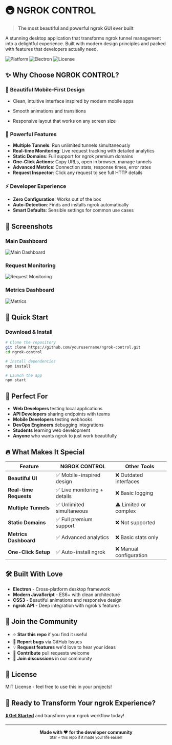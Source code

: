 # 🚇 NGROK CONTROL

> **The most beautiful and powerful ngrok GUI ever built**

A stunning desktop application that transforms ngrok tunnel management into a delightful experience. Built with modern design principles and packed with features that developers actually need.

![Platform](https://img.shields.io/badge/platform-macOS%20%7C%20Windows%20%7C%20Linux-blue?style=for-the-badge)
![Electron](https://img.shields.io/badge/Electron-27.0.0-47848F?style=for-the-badge&logo=electron)
![License](https://img.shields.io/badge/license-MIT-green?style=for-the-badge)


## ✨ Why Choose NGROK CONTROL?

### 🎨 **Beautiful Mobile-First Design**
- Clean, intuitive interface inspired by modern mobile apps
- Smooth animations and transitions

- Responsive layout that works on any screen size

### 🚀 **Powerful Features**
- **Multiple Tunnels**: Run unlimited tunnels simultaneously
- **Real-time Monitoring**: Live request tracking with detailed analytics
- **Static Domains**: Full support for ngrok premium domains
- **One-Click Actions**: Copy URLs, open in browser, manage tunnels
- **Advanced Metrics**: Connection stats, response times, error rates
- **Request Inspector**: Click any request to see full HTTP details

### ⚡ **Developer Experience**
- **Zero Configuration**: Works out of the box
- **Auto-Detection**: Finds and installs ngrok automatically
- **Smart Defaults**: Sensible settings for common use cases


## 📸 Screenshots

### Main Dashboard
![Main Dashboard](https://via.placeholder.com/800x500/1f6fff/ffffff?text=Beautiful+Tunnel+Management)

### Request Monitoring
![Request Monitoring](https://via.placeholder.com/800x500/28a745/ffffff?text=Real-time+Request+Tracking)

### Metrics Dashboard
![Metrics](https://via.placeholder.com/800x500/6f42c1/ffffff?text=Advanced+Analytics)

## 🚀 Quick Start

### Download & Install
```bash
# Clone the repository
git clone https://github.com/yourusername/ngrok-control.git
cd ngrok-control

# Install dependencies
npm install

# Launch the app
npm start
```



## 🎯 Perfect For

- **Web Developers** testing local applications
- **API Developers** sharing endpoints with teams
- **Mobile Developers** testing webhooks
- **DevOps Engineers** debugging integrations
- **Students** learning web development
- **Anyone** who wants ngrok to just work beautifully

## 🔥 What Makes It Special

| Feature | NGROK CONTROL | Other Tools |
|---------|---------------|-------------|
| **Beautiful UI** | ✅ Mobile-inspired design | ❌ Outdated interfaces |
| **Real-time Requests** | ✅ Live monitoring + details | ❌ Basic logging |
| **Multiple Tunnels** | ✅ Unlimited simultaneous | ⚠️ Limited or complex |
| **Static Domains** | ✅ Full premium support | ❌ Not supported |
| **Metrics Dashboard** | ✅ Advanced analytics | ❌ Basic stats only |
| **One-Click Setup** | ✅ Auto-install ngrok | ❌ Manual configuration |

## 🛠️ Built With Love

- **Electron** - Cross-platform desktop framework
- **Modern JavaScript** - ES6+ with clean architecture
- **CSS3** - Beautiful animations and responsive design
- **ngrok API** - Deep integration with ngrok's features

## 🌟 Join the Community

- ⭐ **Star this repo** if you find it useful
- 🐛 **Report bugs** via GitHub Issues
- 💡 **Request features** we'd love to hear your ideas
- 🤝 **Contribute** pull requests welcome
- 💬 **Join discussions** in our community





## 📄 License

MIT License - feel free to use this in your projects!

## 🚀 Ready to Transform Your ngrok Experience?

**[⬇️ Get Started](https://github.com/yourusername/ngrok-control)** and transform your ngrok workflow today!

---

<div align="center">
  <strong>Made with ❤️ for the developer community</strong><br>
  <sub>Star ⭐ this repo if it made your life easier!</sub>
</div>